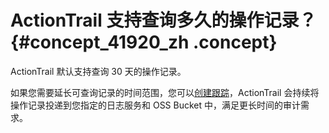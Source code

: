 # ActionTrail 支持查询多久的操作记录？ {#concept_41920_zh .concept}

ActionTrail 默认支持查询 30 天的操作记录。

如果您需要延长可查询记录的时间范围，您可以[创建跟踪](../../../../intl.zh-CN/快速入门/创建跟踪.md#)，ActionTrail 会持续将操作记录投递到您指定的日志服务和 OSS Bucket 中，满足更长时间的审计需求。

